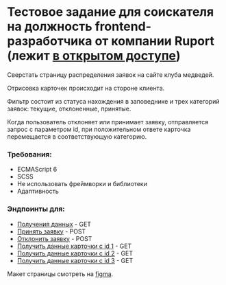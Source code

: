 # Тестовое задание для соискателя на должность frontend-разработчика от компании Ruport (лежит [в открытом доступе](https://github.com/Hexlet/ru-test-assignments))

Сверстать страницу распределения заявок на сайте клуба медведей.

Отрисовка карточек происходит на стороне клиента.

Фильтр состоит из статуса нахождения в заповеднике и трех категорий заявок: текущие, отклоненные, принятые.

Когда пользователь отклоняет или принимает заявку, отправляется запрос с параметром id, при положительном ответе карточка перемещается в соответствующую категорию.

### Требования:

- ECMAScript 6
- SCSS
- Не использовать фреймворки и библиотеки
- Адаптивность

### Эндпоинты для:

- [Получения данных](https://private-9d5e37a-testassignment.apiary-mock.com/get-bears) - GET
- [Принять заявку](https://private-9d5e37a-testassignment.apiary-mock.com/resolve-bear) - POST
- [Отклонить заявку](https://private-9d5e37a-testassignment.apiary-mock.com/reject-bear) - POST
- [Получить данные карточки с id 1](https://private-dd610-ruporttestassignment.apiary-mock.com/get-bears/1) - GET
- [Получить данные карточки с id 2](https://private-dd610-ruporttestassignment.apiary-mock.com/get-bears/2) - GET
- [Получить данные карточки с id 3](https://private-dd610-ruporttestassignment.apiary-mock.com/get-bears/3) - GET

Макет страницы смотреть на [figma](https://www.figma.com/file/R5a8WGXugppqa8EtcYIbbF/TEST).
